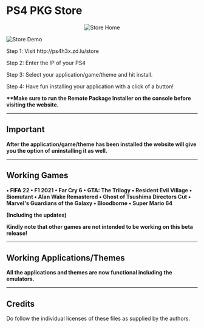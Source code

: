 # PS4 PKG Store

<p align="center">
<img alt="Store Home" src="https://raw.githubusercontent.com/upal212/pkg-store/main/store-home.png"/></p>
<img alt="Store Demo" src="https://raw.githubusercontent.com/upal212/pkg-store/main/store-demo.png"/></p>

<p>Step 1: Visit http://ps4h3x.zd.lu/store</p>

Step 2: Enter the IP of your PS4

Step 3: Select your application/game/theme and hit install.

Step 4: Have fun installing your application with a click of a button!

<b>**Make sure to run the Remote Package Installer on the console before visiting the website.</b>

----------

## Important

<b>After the application/game/theme has been installed the website will give you the option of uninstalling it as well.</b>

----------

## Working Games

<b>&bull; FIFA 22
&bull; F1 2021
&bull; Far Cry 6
&bull; GTA: The Trilogy
&bull; Resident Evil Village
&bull; Biomutant
&bull; Alan Wake Remastered
&bull; Ghost of Tsushima Directors Cut
&bull; Marvel's Guardians of the Galaxy
&bull; Bloodborne
&bull; Super Mario 64</b>
<p><b>(Including the updates)</b></p>

<b>Kindly note that other games are not intended to be working on this beta release!</b>

----------

## Working Applications/Themes

<b>All the applications and themes are now functional including the emulators.</b>

----------

## Credits

Do follow the individual licenses of these files as supplied by the authors.

